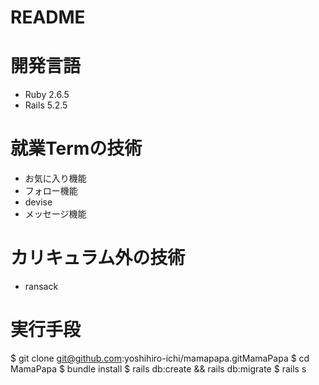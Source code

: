 # README
# 開発言語
- Ruby 2.6.5
- Rails 5.2.5
# 就業Termの技術
- お気に入り機能
- フォロー機能
- devise
- メッセージ機能
# カリキュラム外の技術
- ransack
# 実行手段
$ git clone git@github.com:yoshihiro-ichi/mamapapa.gitMamaPapa
$ cd MamaPapa
$ bundle install
$ rails db:create && rails db:migrate
$ rails s
